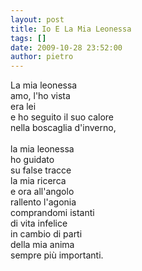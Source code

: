 ```yaml
---
layout: post
title: Io E La Mia Leonessa
tags: []
date: 2009-10-28 23:52:00
author: pietro
---
```

La mia leonessa<br/>amo, l'ho vista<br/>era lei<br/>e ho seguito il suo calore<br/>nella boscaglia d'inverno,<br/><br/>la mia leonessa<br/>ho guidato<br/>su false tracce<br/>la mia ricerca<br/>e ora all'angolo<br/>rallento l'agonia<br/>comprandomi istanti<br/>di vita infelice<br/>in cambio di parti<br/>della mia anima<br/>sempre più importanti.
